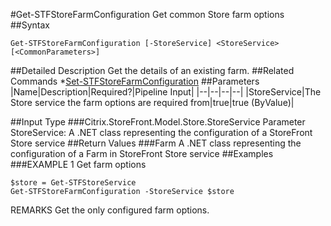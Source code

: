 #Get-STFStoreFarmConfiguration
Get common Store farm options
##Syntax
```Get-STFStoreFarmConfiguration [-StoreService] <StoreService> [<CommonParameters>]
```
##Detailed Description
Get the details of an existing farm.
##Related Commands
*[Set-STFStoreFarmConfiguration](Set-STFStoreFarmConfiguration)
##Parameters
|Name|Description|Required?|Pipeline Input||--|--|--|--||StoreService|The Store service the farm options are required from|true|true (ByValue)|##Input Type
###Citrix.StoreFront.Model.Store.StoreService
Parameter StoreService: A .NET class representing the configuration of a StoreFront Store service
##Return Values
###Farm
A .NET class representing the configuration of a Farm in StoreFront Store service
##Examples
###EXAMPLE 1 Get farm options
```$store = Get-STFStoreService
Get-STFStoreFarmConfiguration -StoreService $store
```
REMARKS
Get the only configured farm options.

